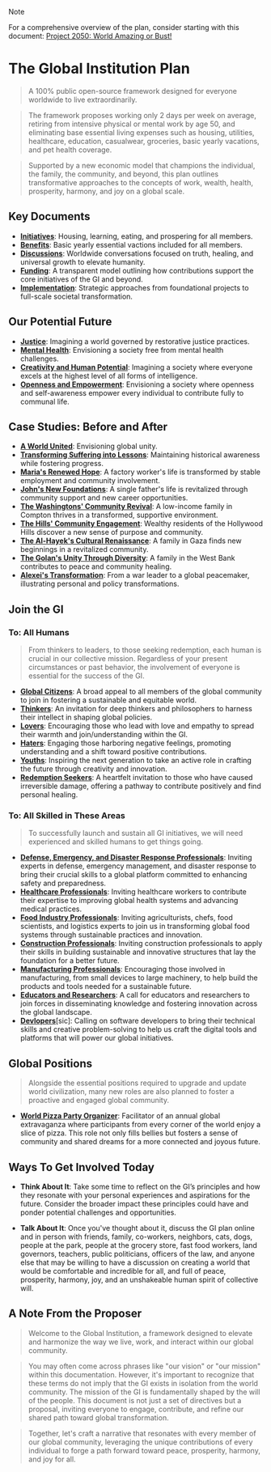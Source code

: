 > [!NOTE]
> For a comprehensive overview of the plan, consider starting with this document: [Project 2050: World Amazing or Bust!](https://github.com/beakbahama/log/blob/main/docs/world-amazing.md)

# The Global Institution Plan
> A 100% public open-source framework designed for everyone worldwide to live extraordinarily.

> The framework proposes working only 2 days per week on average, retiring from intensive physical or mental work by age 50, and eliminating base essential living expenses such as housing, utilities, healthcare, education, casualwear, groceries, basic yearly vacations, and pet health coverage.

> Supported by a new economic model that champions the individual, the family, the community, and beyond, this plan outlines transformative approaches to the concepts of work, wealth, health, prosperity, harmony, and joy on a global scale.

<!--
1. **[Key Documents](#key-documents)**: Essential documents providing a concise overview, benefits, and a straightforward, actionable four-step plan for members to engage with and contribute to the GI’s mission.
2. **[Our Potential Future](#our-potential-future)**: Visions and aspirations for what society could look like under the GI, focusing on justice, mental health, creativity, and empowerment.
3. **[Case Studies: Before and After](#case-studies-before-and-after)**: Real-life inspired scenarios showing the transformative impact of the GI on individuals and communities across various socio-economic backgrounds.
4. **[Join the GI](#join-the-gi)**: Opportunities and invitations for individuals from diverse backgrounds to actively participate in the GI, emphasizing inclusion and community contribution.
5. **[Global Positions](#global-positions)**: Alongside the essential positions required to upgrade and update world civilization, many new roles are also planned to foster a proactive and engaged global community.
6. **[Ways To Get Involved Today](#ways-to-get-involved-today)**: Immediate actions people can take to begin understanding and discussing the principles and aims of the GI, fostering a grassroots movement for change.
-->

## Key Documents
- [**Initiatives**](docs/initiatives.md): Housing, learning, eating, and prospering for all members.
- [**Benefits**](docs/benefits.md): Basic yearly essential vactions included for all members.
- [**Discussions**](docs/discussions.md): Worldwide conversations focused on truth, healing, and universal growth to elevate humanity.
- [**Funding**](docs/funding.md): A transparent model outlining how contributions support the core initiatives of the GI and beyond.
- [**Implementation**](docs/implementation.md): Strategic approaches from foundational projects to full-scale societal transformation.

## Our Potential Future
- [**Justice**](docs/vision/justice.md): Imagining a world governed by restorative justice practices.
- [**Mental Health**](docs/vision/mental-health.md): Envisioning a society free from mental health challenges.
- [**Creativity and Human Potential**](docs/vision/human-potential.md): Imagining a society where everyone excels at the highest level of all forms of intelligence.
- [**Openness and Empowerment**](docs/vision/openness-empowerment.md): Envisioning a society where openness and self-awareness empower every individual to contribute fully to communal life.

## Case Studies: Before and After
- [**A World United**](docs/case-study/global.md): Envisioning global unity.
- [**Transforming Suffering into Lessons**](docs/case-study/suffering.md): Maintaining historical awareness while fostering progress.
- [**Maria's Renewed Hope**](docs/case-study/maria.md): A factory worker's life is transformed by stable employment and community involvement.
- [**John's New Foundations**](docs/case-study/john.md): A single father's life is revitalized through community support and new career opportunities.
- [**The Washingtons' Community Revival**](docs/case-study/the-washingtons.md): A low-income family in Compton thrives in a transformed, supportive environment.
- [**The Hills' Community Engagement**](docs/case-study/the-hills.md): Wealthy residents of the Hollywood Hills discover a new sense of purpose and community.
- [**The Al-Hayek's Cultural Renaissance**](docs/case-study/the-al-hayeks.md): A family in Gaza finds new beginnings in a revitalized community.
- [**The Golan's Unity Through Diversity**](docs/case-study/the-golans.md): A family in the West Bank contributes to peace and community healing.
- [**Alexei's Transformation**](docs/case-study/alexei.md): From a war leader to a global peacemaker, illustrating personal and policy transformations.

<!--
- [**Jacob's Journey from Conflict to Reconciliation**](docs/case-study/jacob.md): A former IDF Air Force pilot finds healing and a new purpose in peace-building.
- [**Jamal's Road to Redemption**](docs/case-study/jamal.md): A former combatant's transformation through education and community engagement.
- [**David's Path to Inner Peace**](docs/case-study/david.md): How a former Prime Minister redirected his focus from conflict to peace advocacy.
-->

## Join the GI

### To: All Humans
> From thinkers to leaders, to those seeking redemption, each human is crucial in our collective mission. Regardless of your present circumstances or past behavior, the involvement of everyone is essential for the success of the GI.

- [**Global Citizens**](docs/join/global-citizens.md): A broad appeal to all members of the global community to join in fostering a sustainable and equitable world.
- [**Thinkers**](docs/join/thinkers.md): An invitation for deep thinkers and philosophers to harness their intellect in shaping global policies.
- [**Lovers**](docs/join/lovers.md): Encouraging those who lead with love and empathy to spread their warmth and join/understanding within the GI.
- [**Haters**](docs/join/haters.md): Engaging those harboring negative feelings, promoting understanding and a shift toward positive contributions.
- [**Youths**](docs/join/youths.md): Inspiring the next generation to take an active role in crafting the future through creativity and innovation.
- [**Redemption Seekers**](docs/join/redemption.md): A heartfelt invitation to those who have caused irreversible damage, offering a pathway to contribute positively and find personal healing.  

### To: All Skilled in These Areas
> To successfully launch and sustain all GI initiatives, we will need experienced and skilled humans to get things going.

- [**Defense, Emergency, and Disaster Response Professionals**](docs/join/defense-emergency.md): Inviting experts in defense, emergency management, and disaster response to bring their crucial skills to a global platform committed to enhancing safety and preparedness.
- [**Healthcare Professionals**](docs/join/healthcare.md): Inviting healthcare workers to contribute their expertise to improving global health systems and advancing medical practices.
- [**Food Industry Professionals**](docs/join/food-industry.md): Inviting agriculturists, chefs, food scientists, and logistics experts to join us in transforming global food systems through sustainable practices and innovation.
- [**Construction Professionals**](docs/join/builders.md): Inviting construction professionals to apply their skills in building sustainable and innovative structures that lay the foundation for a better future.
- [**Manufacturing Professionals**](docs/join/manufacturing.md): Encouraging those involved in manufacturing, from small devices to large machinery, to help build the products and tools needed for a sustainable future.
- [**Educators and Researchers**](docs/join/educators.md): A call for educators and researchers to join forces in disseminating knowledge and fostering innovation across the global landscape.
- [**Devlopers**](docs/join/devlopers.md)[sic]: Calling on software developers to bring their technical skills and creative problem-solving to help us craft the digital tools and platforms that will power our global initiatives.

## Global Positions
> Alongside the essential positions required to upgrade and update world civilization, many new roles are also planned to foster a proactive and engaged global community.

- [**World Pizza Party Organizer**](docs/job/pizza-party-organizer.md): Facilitator of an annual global extravaganza where participants from every corner of the world enjoy a slice of pizza. This role not only fills bellies but fosters a sense of community and shared dreams for a more connected and joyous future.

<!--
- [**General Complainer Supreme**](docs/job/general-complainer-supreme.md): The leader of the Army of Complainers, responsible for steering the direction of complaint resolution initiatives globally. This role demands a visionary leader who can transform grievances into strategic actions, ensuring that every voice within the GI is heard and valued. The General Complainer Supreme sets the tone for a proactive, problem-solving culture, embodying the GI’s commitment to continuous improvement and inclusive leadership.
- [**Army of Complainers Member**](docs/job/army-of-complainers.md): As a mandatory role for all GI members, this position is at the heart of our mission to address and resolve every issue, no matter its size. Members are tasked with identifying, articulating, and solving complaints ranging from everyday inconveniences to systemic challenges. This role is about active participation in creating a better world, ensuring that every complaint, big or small, is an opportunity for improvement and innovation.
-->

## Ways To Get Involved Today
- **Think About It**: Take some time to reflect on the GI’s principles and how they resonate with your personal experiences and aspirations for the future. Consider the broader impact these principles could have and ponder potential challenges and opportunities.

- **Talk About It**: Once you've thought about it, discuss the GI plan online and in person with friends, family, co-workers, neighbors, cats, dogs, people at the park, people at the grocery store, fast food workers, land governors, teachers, public politicians, officers of the law, and anyone else that may be willing to have a discussion on creating a world that would be comfortable and incredible for all, and full of peace, prosperity, harmony, joy, and an unshakeable human spirit of collective will.

<!--- **Join the Conversation**: Engage with the GI on our [Discussion Board](https://github.com/whomanatee/plan/discussions). Creating a GitHub account requires no prior software knowledge. This platform allows us to leverage robust community tools to share insights, ask questions, and brainstorm together.-->

## A Note From the Proposer
> Welcome to the Global Institution, a framework designed to elevate and harmonize the way we live, work, and interact within our global community.

> You may often come across phrases like "our vision" or "our mission" within this documentation. However, it's important to recognize that these terms do not imply that the GI exists in isolation from the world community. The mission of the GI is fundamentally shaped by the will of the people. This document is not just a set of directives but a proposal, inviting everyone to engage, contribute, and refine our shared path toward global transformation.

> Together, let's craft a narrative that resonates with every member of our global community, leveraging the unique contributions of every individual to forge a path forward toward peace, prosperity, harmony, and joy for all.
